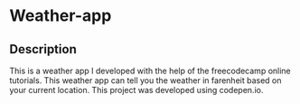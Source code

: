 # Weather-app

## Description

This is a weather app I developed with the help of the freecodecamp online tutorials. This weather app can tell you the weather in farenheit based on your current location. This project was developed using codepen.io.

